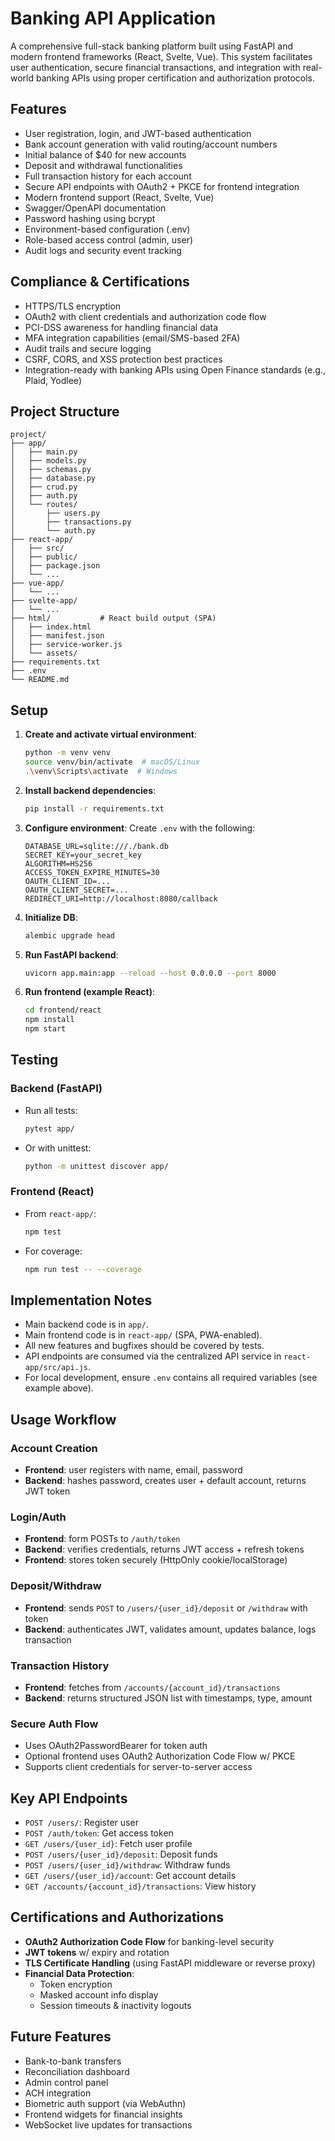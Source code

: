 # Banking API Application

A comprehensive full-stack banking platform built using FastAPI and modern frontend frameworks (React, Svelte, Vue). This system facilitates user authentication, secure financial transactions, and integration with real-world banking APIs using proper certification and authorization protocols.

## Features

- User registration, login, and JWT-based authentication
- Bank account generation with valid routing/account numbers
- Initial balance of $40 for new accounts
- Deposit and withdrawal functionalities
- Full transaction history for each account
- Secure API endpoints with OAuth2 + PKCE for frontend integration
- Modern frontend support (React, Svelte, Vue)
- Swagger/OpenAPI documentation
- Password hashing using bcrypt
- Environment-based configuration (.env)
- Role-based access control (admin, user)
- Audit logs and security event tracking

## Compliance & Certifications

- HTTPS/TLS encryption
- OAuth2 with client credentials and authorization code flow
- PCI-DSS awareness for handling financial data
- MFA integration capabilities (email/SMS-based 2FA)
- Audit trails and secure logging
- CSRF, CORS, and XSS protection best practices
- Integration-ready with banking APIs using Open Finance standards (e.g., Plaid, Yodlee)

## Project Structure

```
project/
├── app/
│   ├── main.py
│   ├── models.py
│   ├── schemas.py
│   ├── database.py
│   ├── crud.py
│   ├── auth.py
│   └── routes/
│       ├── users.py
│       ├── transactions.py
│       └── auth.py
├── react-app/
│   ├── src/
│   ├── public/
│   ├── package.json
│   └── ...
├── vue-app/
│   └── ...
├── svelte-app/
│   └── ...
├── html/           # React build output (SPA)
│   ├── index.html
│   ├── manifest.json
│   ├── service-worker.js
│   └── assets/
├── requirements.txt
├── .env
└── README.md
```

## Setup

1. **Create and activate virtual environment**:
   ```bash
   python -m venv venv
   source venv/bin/activate  # macOS/Linux
   .\venv\Scripts\activate  # Windows
   ```

2. **Install backend dependencies**:
   ```bash
   pip install -r requirements.txt
   ```

3. **Configure environment**:
   Create `.env` with the following:
   ```env
   DATABASE_URL=sqlite:///./bank.db
   SECRET_KEY=your_secret_key
   ALGORITHM=HS256
   ACCESS_TOKEN_EXPIRE_MINUTES=30
   OAUTH_CLIENT_ID=...
   OAUTH_CLIENT_SECRET=...
   REDIRECT_URI=http://localhost:8080/callback
   ```

4. **Initialize DB**:
   ```bash
   alembic upgrade head
   ```

5. **Run FastAPI backend**:
   ```bash
   uvicorn app.main:app --reload --host 0.0.0.0 --port 8000
   ```

6. **Run frontend (example React)**:
   ```bash
   cd frontend/react
   npm install
   npm start
   ```

## Testing

### Backend (FastAPI)
- Run all tests:
  ```bash
  pytest app/
  ```
- Or with unittest:
  ```bash
  python -m unittest discover app/
  ```

### Frontend (React)
- From `react-app/`:
  ```bash
  npm test
  ```
- For coverage:
  ```bash
  npm run test -- --coverage
  ```

## Implementation Notes
- Main backend code is in `app/`.
- Main frontend code is in `react-app/` (SPA, PWA-enabled).
- All new features and bugfixes should be covered by tests.
- API endpoints are consumed via the centralized API service in `react-app/src/api.js`.
- For local development, ensure `.env` contains all required variables (see example above).

## Usage Workflow

### Account Creation
- **Frontend**: user registers with name, email, password
- **Backend**: hashes password, creates user + default account, returns JWT token

### Login/Auth
- **Frontend**: form POSTs to `/auth/token`
- **Backend**: verifies credentials, returns JWT access + refresh tokens
- **Frontend**: stores token securely (HttpOnly cookie/localStorage)

### Deposit/Withdraw
- **Frontend**: sends `POST` to `/users/{user_id}/deposit` or `/withdraw` with token
- **Backend**: authenticates JWT, validates amount, updates balance, logs transaction

### Transaction History
- **Frontend**: fetches from `/accounts/{account_id}/transactions`
- **Backend**: returns structured JSON list with timestamps, type, amount

### Secure Auth Flow
- Uses OAuth2PasswordBearer for token auth
- Optional frontend uses OAuth2 Authorization Code Flow w/ PKCE
- Supports client credentials for server-to-server access

## Key API Endpoints

- `POST /users/`: Register user
- `POST /auth/token`: Get access token
- `GET /users/{user_id}`: Fetch user profile
- `POST /users/{user_id}/deposit`: Deposit funds
- `POST /users/{user_id}/withdraw`: Withdraw funds
- `GET /users/{user_id}/account`: Get account details
- `GET /accounts/{account_id}/transactions`: View history

## Certifications and Authorizations

- **OAuth2 Authorization Code Flow** for banking-level security
- **JWT tokens** w/ expiry and rotation
- **TLS Certificate Handling** (using FastAPI middleware or reverse proxy)
- **Financial Data Protection**:
  - Token encryption
  - Masked account info display
  - Session timeouts & inactivity logouts

## Future Features

- Bank-to-bank transfers
- Reconciliation dashboard
- Admin control panel
- ACH integration
- Biometric auth support (via WebAuthn)
- Frontend widgets for financial insights
- WebSocket live updates for transactions